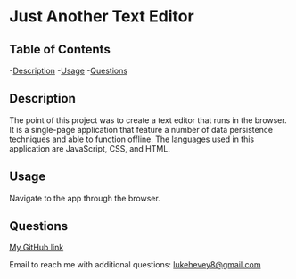  # Just Another Text Editor


  ## Table of Contents
  -[Description](#description)
  -[Usage](#usage)
  -[Questions](#questions)
  
  
  ## Description
  The point of this project was to create a text editor that runs in the browser. It is a single-page application that feature a number of data persistence techniques and able to function offline. The languages used in this application are JavaScript, CSS, and HTML.
  
  
  ## Usage
  Navigate to the app through the browser. 
  
  
  ## Questions
  [My GitHub link](https://github.com/lukehevey)
      
  Email to reach me with additional questions: lukehevey8@gmail.com
